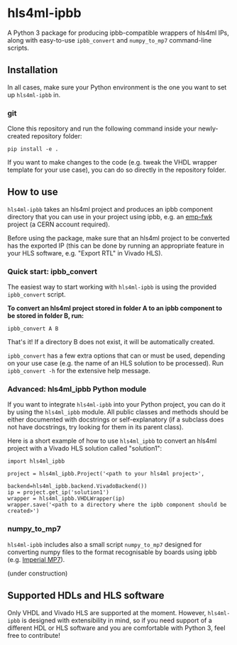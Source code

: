 # hls4ml-ipbb

A Python 3 package for producing ipbb-compatible wrappers of hls4ml IPs, along with easy-to-use `ipbb_convert` and `numpy_to_mp7` command-line scripts.

## Installation
In all cases, make sure your Python environment is the one you want to set up `hls4ml-ipbb` in.

### git
Clone this repository and run the following command inside your newly-created repository folder:
```
pip install -e .
```
If you want to make changes to the code (e.g. tweak the VHDL wrapper template for your use case), you can do so directly in the repository folder.

## How to use
`hls4ml-ipbb` takes an hls4ml project and produces an ipbb component directory that you can use in your project using ipbb, e.g. an [emp-fwk](https://gitlab.cern.ch/p2-xware/firmware/emp-fwk) project (a CERN account required).

Before using the package, make sure that an hls4ml project to be converted has the exported IP (this can be done by running an appropriate feature in your HLS software, e.g. "Export RTL" in Vivado HLS).

### Quick start: ipbb_convert
The easiest way to start working with `hls4ml-ipbb` is using the provided `ipbb_convert` script.

**To convert an hls4ml project stored in folder A to an ipbb component to be stored in folder B, run:**
```
ipbb_convert A B
```
That's it! If a directory B does not exist, it will be automatically created.

`ipbb_convert` has a few extra options that can or must be used, depending on your use case (e.g. the name of an HLS solution to be processed). Run `ipbb_convert -h` for the extensive help message.

### Advanced: hls4ml_ipbb Python module
If you want to integrate `hls4ml-ipbb` into your Python project, you can do it by using the `hls4ml_ipbb` module. All public classes and methods should be either documented with docstrings or self-explanatory (if a subclass does not have docstrings, try looking for them in its parent class).

Here is a short example of how to use `hls4ml_ipbb` to convert an hls4ml project with a Vivado HLS solution called "solution1":
```python3
import hls4ml_ipbb

project = hls4ml_ipbb.Project('<path to your hls4ml project>',
                              backend=hls4ml_ipbb.backend.VivadoBackend())
ip = project.get_ip('solution1')
wrapper = hls4ml_ipbb.VHDLWrapper(ip)
wrapper.save('<path to a directory where the ipbb component should be created>')
```

### numpy_to_mp7
`hls4ml-ipbb` includes also a small script `numpy_to_mp7` designed for converting numpy files to the format recognisable by boards using ipbb (e.g. [Imperial MP7](http://www.hep.ph.ic.ac.uk/mp7/)).

(under construction)

## Supported HDLs and HLS software
Only VHDL and Vivado HLS are supported at the moment. However, `hls4ml-ipbb` is designed with extensibility in mind, so if you need support of a different HDL or HLS software and you are comfortable with Python 3, feel free to contribute!
